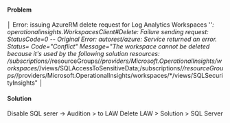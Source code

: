 
#### Problem

│ Error: issuing AzureRM delete request for Log Analytics Workspaces '*': operationalinsights.WorkspacesClient#Delete: Failure sending request: StatusCode=0 -- Original Error: autorest/azure: Service returned an error. Status=<nil> Code="Conflict" Message="The workspace cannot be deleted because it's used by the following solution resources: /subscriptions/*/resourceGroups/*/providers/Microsoft.OperationalInsights/workspaces/*/views/SQLAccessToSensitiveData;/subscriptions/*/resourceGroups/*/providers/Microsoft.OperationalInsights/workspaces/*/views/SQLSecurityInsights"
│

#### Solution

Disable SQL serer -> Audition > to LAW
Delete LAW > Solution > SQL Server